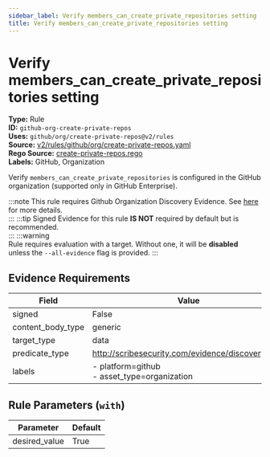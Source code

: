 ```yaml
---
sidebar_label: Verify members_can_create_private_repositories setting
title: Verify members_can_create_private_repositories setting
---  
```

# Verify members_can_create_private_repositories setting  
**Type:** Rule  
**ID:** `github-org-create-private-repos`  
**Uses:** `github/org/create-private-repos@v2/rules`  
**Source:** [v2/rules/github/org/create-private-repos.yaml](https://github.com/scribe-public/sample-policies/blob/main/v2/rules/github/org/create-private-repos.yaml)  
**Rego Source:** [create-private-repos.rego](https://github.com/scribe-public/sample-policies/blob/main/v2/rules/github/org/create-private-repos.rego)  
**Labels:** GitHub, Organization  

Verify `members_can_create_private_repositories` is configured in the GitHub organization (supported only in GitHub Enterprise).

:::note 
This rule requires Github Organization Discovery Evidence. See [here](https://deploy-preview-299--scribe-security.netlify.app/docs/platforms/discover#github-discovery) for more details.  
::: 
:::tip 
Signed Evidence for this rule **IS NOT** required by default but is recommended.  
::: 
:::warning  
Rule requires evaluation with a target. Without one, it will be **disabled** unless the `--all-evidence` flag is provided.
::: 

## Evidence Requirements  
| Field | Value |
|-------|-------|
| signed | False |
| content_body_type | generic |
| target_type | data |
| predicate_type | http://scribesecurity.com/evidence/discovery/v0.1 |
| labels | - platform=github<br/>- asset_type=organization |

## Rule Parameters (`with`)  
| Parameter | Default |
|-----------|---------|
| desired_value | True |

